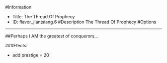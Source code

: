 #Information
 - Title: The Thread Of Prophecy
 - ID: flavor_jiantsiang.6
#Description
The Thread Of Prophecy
#Options

___
##Perhaps I AM the greatest of conquerors...

###Efects:<ul><li>add prestige = 20</li></ul>

